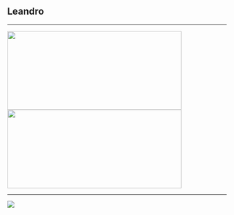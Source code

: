 <h2>Leandro</h2>
<hr>
<div>
  <img src="https://github-readme-stats.vercel.app/api?username=L3ndry&theme=radical&show_icons=true" height="180px" width="400px">
  <img src="https://github-readme-stats.vercel.app/api/top-langs/?username=L3ndry&layout=compact&langs_count=16&theme=dracula" height="180px" width="400px">
</div>
<hr>
<a href="https://www.instagram.com/lndrsgn/" target="_blank">
  <img src="https://img.shields.io/badge/Instagram-E4405F?style=for-the-badge&logo=instagram&logoColor=white">
</a>
